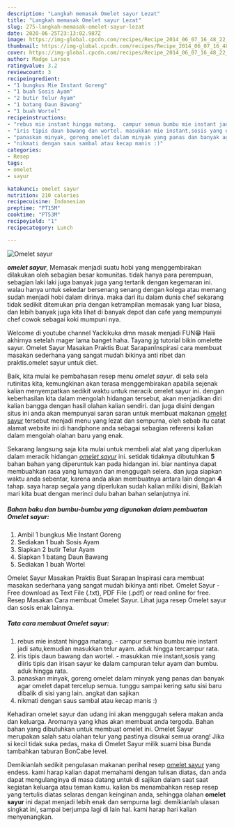 ```yaml
---
description: "Langkah memasak Omelet sayur Lezat"
title: "Langkah memasak Omelet sayur Lezat"
slug: 275-langkah-memasak-omelet-sayur-lezat
date: 2020-06-25T23:13:02.987Z
image: https://img-global.cpcdn.com/recipes/Recipe_2014_06_07_16_48_22_974_e666fb_original_20140226_060135/751x532cq70/omelet-sayur-foto-resep-utama.jpg
thumbnail: https://img-global.cpcdn.com/recipes/Recipe_2014_06_07_16_48_22_974_e666fb_original_20140226_060135/751x532cq70/omelet-sayur-foto-resep-utama.jpg
cover: https://img-global.cpcdn.com/recipes/Recipe_2014_06_07_16_48_22_974_e666fb_original_20140226_060135/751x532cq70/omelet-sayur-foto-resep-utama.jpg
author: Madge Larson
ratingvalue: 3.2
reviewcount: 3
recipeingredient:
- "1 bungkus Mie Instant Goreng"
- "1 buah Sosis Ayam"
- "2 butir Telur Ayam"
- "1 batang Daun Bawang"
- "1 buah Wortel"
recipeinstructions:
- "rebus mie instant hingga matang.  campur semua bumbu mie instant jadi satu,kemudian masukkan telur ayam. aduk hingga tercampur rata."
- "iris tipis daun bawang dan wortel. masukkan mie instant,sosis yang diiris tipis dan irisan sayur ke dalam campuran telur ayam dan bumbu. aduk hingga rata."
- "panaskan minyak, goreng omelet dalam minyak yang panas dan banyak agar omelet dapat tercelup semua. tunggu sampai kering satu sisi baru dibalik di sisi yang lain. angkat dan sajikan"
- "nikmati dengan saus sambal atau kecap manis :)"
categories:
- Resep
tags:
- omelet
- sayur

katakunci: omelet sayur 
nutrition: 210 calories
recipecuisine: Indonesian
preptime: "PT15M"
cooktime: "PT53M"
recipeyield: "1"
recipecategory: Lunch

---
```



![Omelet sayur](https://img-global.cpcdn.com/recipes/Recipe_2014_06_07_16_48_22_974_e666fb_original_20140226_060135/751x532cq70/omelet-sayur-foto-resep-utama.jpg)

<b><i>omelet sayur</i></b>, Memasak menjadi suatu hobi yang menggembirakan dilakukan oleh sebagian besar komunitas. tidak hanya para perempuan, sebagian laki laki juga banyak juga yang tertarik dengan kegemaran ini. walau hanya untuk sekedar bersenang senang dengan kolega atau memang sudah menjadi hobi dalam dirinya. maka dari itu dalam dunia chef sekarang tidak sedikit ditemukan pria dengan ketrampilan memasak yang luar biasa, dan lebih banyak juga kita lihat di banyak depot dan cafe yang mempunyai chef cowok sebagai koki mumpuni nya.

Welcome di youtube channel Yackikuka dmn masak menjadi FUN😁 Haiii akhirnya setelah mager lama banget haha. Tayang jg tutorial bikin omelette sayur. Omelet Sayur Masakan Praktis Buat SarapanInspirasi cara membuat masakan sederhana yang sangat mudah bikinya anti ribet dan praktis.omelet sayur untuk diet.

Baik, kita mulai ke pembahasan resep menu <i>omelet sayur</i>. di sela sela rutinitas kita, kemungkinan akan terasa menggembirakan apabila sejenak kalian menyempatkan sedikit waktu untuk meracik omelet sayur ini. dengan keberhasilan kita dalam mengolah hidangan tersebut, akan menjadikan diri kalian bangga dengan hasil olahan kalian sendiri. dan juga disini dengan situs ini anda akan mempunyai saran saran untuk membuat makanan <u>omelet sayur</u> tersebut menjadi menu yang lezat dan sempurna, oleh sebab itu catat alamat website ini di handphone anda sebagai sebagian referensi kalian dalam mengolah olahan baru yang enak.


Sekarang langsung saja kita mulai untuk membeli alat alat yang diperlukan dalam meracik hidangan <u><i>omelet sayur</i></u> ini. setidak tidaknya dibutuhkan <b>5</b> bahan bahan yang diperuntuk kan pada hidangan ini. biar nantinya dapat membuahkan rasa yang lumayan dan menggugah selera. dan juga siapkan waktu anda sebentar, karena anda akan membuatnya antara lain dengan <b>4</b> tahap. saya harap segala yang diperlukan sudah kalian miliki disini, Baiklah mari kita buat dengan merinci dulu bahan bahan selanjutnya ini.

<!--inarticleads1-->

##### Bahan baku dan bumbu-bumbu yang digunakan dalam pembuatan Omelet sayur:

1. Ambil 1 bungkus Mie Instant Goreng
1. Sediakan 1 buah Sosis Ayam
1. Siapkan 2 butir Telur Ayam
1. Siapkan 1 batang Daun Bawang
1. Sediakan 1 buah Wortel


Omelet Sayur Masakan Praktis Buat Sarapan Inspirasi cara membuat masakan sederhana yang sangat mudah bikinya anti ribet. Omelet Sayur - Free download as Text File (.txt), PDF File (.pdf) or read online for free. Resep Masakan Cara membuat Omelet Sayur. Lihat juga resep Omelet sayur dan sosis enak lainnya. 

<!--inarticleads2-->

##### Tata cara membuat Omelet sayur:

1. rebus mie instant hingga matang.  - campur semua bumbu mie instant jadi satu,kemudian masukkan telur ayam. aduk hingga tercampur rata.
1. iris tipis daun bawang dan wortel. - masukkan mie instant,sosis yang diiris tipis dan irisan sayur ke dalam campuran telur ayam dan bumbu. aduk hingga rata.
1. panaskan minyak, goreng omelet dalam minyak yang panas dan banyak agar omelet dapat tercelup semua. tunggu sampai kering satu sisi baru dibalik di sisi yang lain. angkat dan sajikan
1. nikmati dengan saus sambal atau kecap manis :)


Kehadiran omelet sayur dan udang ini akan menggugah selera makan anda dan keluarga. Aromanya yang khas akan membuat anda tergoda. Bahan bahan yang dibutuhkan untuk membuat omelet ini. Omelet Sayur merupakan salah satu olahan telur yang pastinya disukai semua orang! Jika si kecil tidak suka pedas, maka di Omelet Sayur milik suami bisa Bunda tambahkan taburan BonCabe level. 

Demikianlah sedikit pengulasan makanan perihal resep <u>omelet sayur</u> yang endess. kami harap kalian dapat memahami dengan tulisan diatas, dan anda dapat mengulanginya di masa datang untuk di sajikan dalam saat saat kegiatan keluarga atau teman kamu. kalian bs menambahkan resep resep yang tertulis diatas selaras dengan keinginan anda, sehingga olahan <b>omelet sayur</b> ini dapat menjadi lebih enak dan sempurna lagi. demikianlah ulasan singkat ini, sampai berjumpa lagi di lain hal. kami harap hari kalian menyenangkan.
